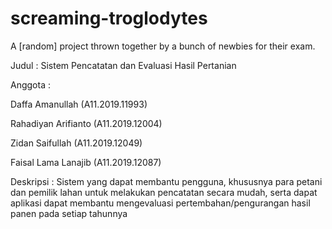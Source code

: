 # screaming-troglodytes
A [random] project thrown together by a bunch of newbies for their exam.

Judul : Sistem Pencatatan dan Evaluasi Hasil Pertanian

Anggota :

Daffa Amanullah (A11.2019.11993)

Rahadiyan Arifianto (A11.2019.12004)

Zidan Saifullah (A11.2019.12049)

Faisal Lama Lanajib (A11.2019.12087)


Deskripsi : Sistem yang dapat membantu pengguna, khususnya para petani dan pemilik lahan untuk melakukan pencatatan secara mudah, serta dapat aplikasi dapat membantu mengevaluasi pertembahan/pengurangan hasil panen pada setiap tahunnya
